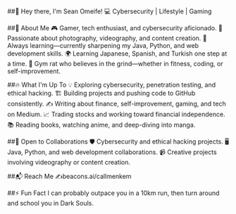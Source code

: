 ##👋 Hey there, I'm Sean Omeife!
💻 Cybersecurity | Lifestyle | Gaming

##🚀 About Me
🎮 Gamer, tech enthusiast, and cybersecurity aficionado.
🎥 Passionate about photography, videography, and content creation.
📖 Always learning—currently sharpening my Java, Python, and web development skills.
🌍 Learning Japanese, Spanish, and Turkish one step at a time.
💪 Gym rat who believes in the grind—whether in fitness, coding, or self-improvement.

##🔥 What I'm Up To
💡 Exploring cybersecurity, penetration testing, and ethical hacking.
🏗️ Building projects and pushing code to GitHub consistently.
✍️ Writing about finance, self-improvement, gaming, and tech on Medium.
📈 Trading stocks and working toward financial independence.
📚 Reading books, watching anime, and deep-diving into manga.

##🤝 Open to Collaborations
🛡️ Cybersecurity and ethical hacking projects.
🖥️ Java, Python, and web development collaborations.
📹 Creative projects involving videography or content creation.

##📬 Reach Me
✍️beacons.ai/callmenkem 

##⚡ Fun Fact
I can probably outpace you in a 10km run, then turn around and school you in Dark Souls.
